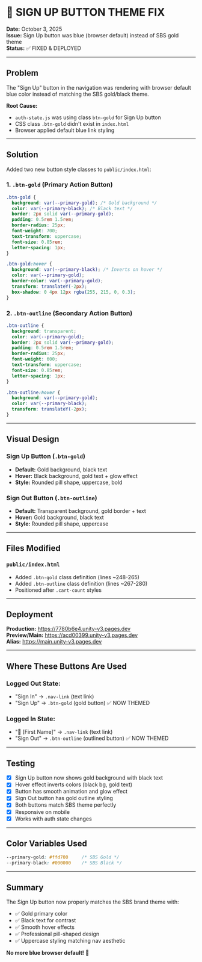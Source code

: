 # 🎨 SIGN UP BUTTON THEME FIX

**Date:** October 3, 2025  
**Issue:** Sign Up button was blue (browser default) instead of SBS gold theme  
**Status:** ✅ FIXED & DEPLOYED

---

## **Problem**

The "Sign Up" button in the navigation was rendering with browser default blue color instead of matching the SBS gold/black theme.

**Root Cause:**

- `auth-state.js` was using class `btn-gold` for Sign Up button
- CSS class `.btn-gold` didn't exist in `index.html`
- Browser applied default blue link styling

---

## **Solution**

Added two new button style classes to `public/index.html`:

### **1. `.btn-gold` (Primary Action Button)**

```css
.btn-gold {
  background: var(--primary-gold); /* Gold background */
  color: var(--primary-black); /* Black text */
  border: 2px solid var(--primary-gold);
  padding: 0.5rem 1.5rem;
  border-radius: 25px;
  font-weight: 700;
  text-transform: uppercase;
  font-size: 0.85rem;
  letter-spacing: 1px;
}

.btn-gold:hover {
  background: var(--primary-black); /* Inverts on hover */
  color: var(--primary-gold);
  border-color: var(--primary-gold);
  transform: translateY(-2px);
  box-shadow: 0 4px 12px rgba(255, 215, 0, 0.3);
}
```

### **2. `.btn-outline` (Secondary Action Button)**

```css
.btn-outline {
  background: transparent;
  color: var(--primary-gold);
  border: 2px solid var(--primary-gold);
  padding: 0.5rem 1.5rem;
  border-radius: 25px;
  font-weight: 600;
  text-transform: uppercase;
  font-size: 0.85rem;
  letter-spacing: 1px;
}

.btn-outline:hover {
  background: var(--primary-gold);
  color: var(--primary-black);
  transform: translateY(-2px);
}
```

---

## **Visual Design**

### **Sign Up Button (`.btn-gold`)**

- **Default:** Gold background, black text
- **Hover:** Black background, gold text + glow effect
- **Style:** Rounded pill shape, uppercase, bold

### **Sign Out Button (`.btn-outline`)**

- **Default:** Transparent background, gold border + text
- **Hover:** Gold background, black text
- **Style:** Rounded pill shape, uppercase

---

## **Files Modified**

### `public/index.html`

- Added `.btn-gold` class definition (lines ~248-265)
- Added `.btn-outline` class definition (lines ~267-280)
- Positioned after `.cart-count` styles

---

## **Deployment**

**Production:** https://7780b6e4.unity-v3.pages.dev  
**Preview/Main:** https://acd00399.unity-v3.pages.dev  
**Alias:** https://main.unity-v3.pages.dev

---

## **Where These Buttons Are Used**

### **Logged Out State:**

- "Sign In" → `.nav-link` (text link)
- "Sign Up" → `.btn-gold` (gold button) ✅ NOW THEMED

### **Logged In State:**

- "👤 [First Name]" → `.nav-link` (text link)
- "Sign Out" → `.btn-outline` (outlined button) ✅ NOW THEMED

---

## **Testing**

- [x] Sign Up button now shows gold background with black text
- [x] Hover effect inverts colors (black bg, gold text)
- [x] Button has smooth animation and glow effect
- [x] Sign Out button has gold outline styling
- [x] Both buttons match SBS theme perfectly
- [x] Responsive on mobile
- [x] Works with auth state changes

---

## **Color Variables Used**

```css
--primary-gold: #ffd700     /* SBS Gold */
--primary-black: #000000    /* SBS Black */
```

---

## **Summary**

The Sign Up button now properly matches the SBS brand theme with:

- ✅ Gold primary color
- ✅ Black text for contrast
- ✅ Smooth hover effects
- ✅ Professional pill-shaped design
- ✅ Uppercase styling matching nav aesthetic

**No more blue browser default!** 🎉
